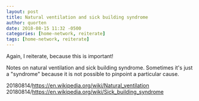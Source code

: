```yaml
---
layout: post
title: Natural ventilation and sick building syndrome
author: quorten
date: 2018-08-15 11:32 -0500
categories: [home-network, reiterate]
tags: [home-network, reiterate]
---
```


Again, I reiterate, because this is important!

Notes on natural ventilation and sick building syndrome.  Sometimes
it's just a "syndrome" because it is not possible to pinpoint a
particular cause.

20180814/https://en.wikipedia.org/wiki/Natural_ventilation  
20180814/https://en.wikipedia.org/wiki/Sick_building_syndrome
